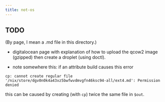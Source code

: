```yaml
---
title: not-os
---
```


## TODO

(By page, I mean a .md file in this directory.)

- digitalocean page with explanation of how to upload the qcow2 image (gzipped)
  then create a droplet (using doctl).

- note somewhere this: if an attribute build causes this error

```
cp: cannot create regular file '/nix/store/dgv0n0k4a43xz5bwfwvdmvgfn46ksc94-all/ext4.md': Permission denied
```

  this can be caused by creating (with `cp`) twice the same file in `$out`.
